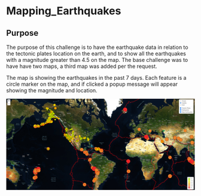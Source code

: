 # Mapping_Earthquakes

## Purpose
The purpose of this challenge is to have the earthquake data in relation to the tectonic plates location on the earth, and to show all the earthquakes with a magnitude greater than 4.5 on the map. The base challenge was to have have two maps, a third map was added per the request. 

The map is showing the earthquakes in the past 7 days. Each feature is a circle marker on the map, and if clicked a popup message will appear showing the magnitude and location.

![earthQuakeMap.png](https://github.com/pcar22/Mapping_Earthquakes/blob/main/image/earthQuakeMap.png)
